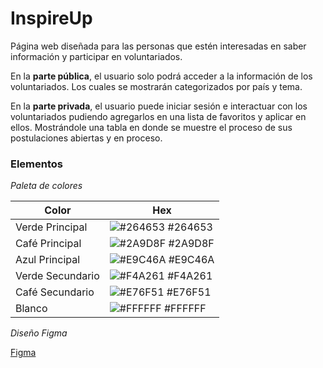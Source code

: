 # InspireUp

Página web diseñada para las personas que estén interesadas en saber información y participar en voluntariados.

En la **parte pública**, el usuario solo podrá acceder a la información de los voluntariados. Los cuales se mostrarán categorizados por país y tema. 

En la **parte privada**, el usuario puede iniciar sesión e interactuar con los voluntariados pudiendo agregarlos en una lista de favoritos y aplicar en ellos. Mostrándole una tabla en donde se muestre el proceso de sus postulaciones abiertas y en proceso.

### Elementos

*Paleta de colores*

| Color             | Hex                                                                |
| ----------------- | ------------------------------------------------------------------ |
| Verde Principal | ![#264653](https://via.placeholder.com/10/264653?text=+) #264653 |
| Café Principal | ![#2A9D8F](https://via.placeholder.com/10/2A9D8F?text=+) #2A9D8F |
| Azul Principal | ![#E9C46A](https://via.placeholder.com/10/E9C46A?text=+) #E9C46A |
| Verde Secundario | ![#F4A261](https://via.placeholder.com/10/F4A261?text=+) #F4A261 |
| Café Secundario | ![#E76F51](https://via.placeholder.com/10/E76F51?text=+) #E76F51 |
| Blanco | ![#FFFFFF](https://via.placeholder.com/10/FFFFFF?text=+) #FFFFFF |


*Diseño Figma*

[Figma](https://www.figma.com/file/dv4L0OQWzrqvrHNEM6vvbV/Volunteering?node-id=0%3A1&t=A0Zq6AG8gvoFudWA-1)
